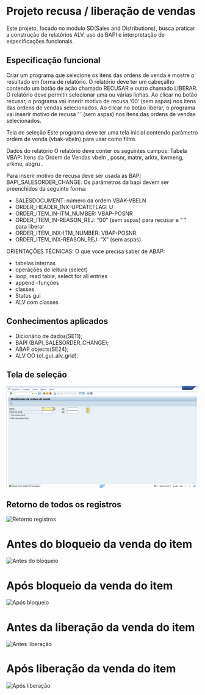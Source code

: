 # Projeto recusa / liberação de vendas
Este projeto, focado no módulo SD(Sales and Distributions), busca praticar a construção de relatórios ALV, uso de BAPI e interpretação de especificações funcionais. 

## Especificação funcional

Criar um programa que selecione os itens das ordens de venda e mostre o resultado em forma de relatório.
O relatório deve ter um cabeçalho contendo um botão de ação chamado RECUSAR e outro chamado LIBERAR.
O relatório deve permitir selecionar uma ou várias linhas.
Ao clicar no botão recusar, o programa vai inserir motivo de recusa ‘00’ (sem aspas) nos itens das ordens de vendas selecionados.
Ao clicar no botão liberar, o programa vai inserir motivo de recusa ‘ ’ (sem aspas) nos itens das ordens de vendas selecionados.

Tela de seleção
Este programa deve ter uma tela inicial contendo parâmetro ordem de venda (vbak-vbeln) para usar como filtro. 

Dados do relatório
O relatório deve conter os seguintes campos:
Tabela VBAP: Itens da Ordem de Vendas
vbeln ,
posnr,
matnr,
arktx,
kwmeng,
vrkme,
abgru .

Para inserir motivo de recusa deve ser usada as BAPI BAPI_SALESORDER_CHANGE.
Os parâmetros da bapi devem ser preenchidos da seguinte forma:
- SALESDOCUMENT: número da ordem VBAK-VBELN
- ORDER_HEADER_INX-UPDATEFLAG: U
- ORDER_ITEM_IN-ITM_NUMBER: VBAP-POSNR
- ORDER_ITEM_IN-REASON_REJ: “00” (sem aspas) para recusar e " " para liberar
- ORDER_ITEM_INX-ITM_NUMBER: VBAP-POSNR
- ORDER_ITEM_INX-REASON_REJ: “X” (sem aspas)


ORIENTAÇÕES TÉCNICAS:
O que voce precisa saber de ABAP:
- tabelas internas
- operações de leitura (select)
- loop, read table, select for all entries
- append
-funções 
- classes
- Status gui
- ALV com classes


## Conhecimentos aplicados
- Dicionário de dados(SE11);
- BAPI (BAPI_SALESORDER_CHANGE);
- ABAP objects(SE24);
- ALV OO (cl_gui_alv_grid).

## Tela de seleção
![Tela de seleção](https://raw.githubusercontent.com/Rafael-Ienne/alv_recusa_libera.abap/main/img/tela_selecao.png)

## Retorno de todos os registros
![Retorno registros](https://raw.githubusercontent.com/Rafael-Ienne/alv_recusa_libera.abap/main/img/retorno_todos_registros.png)

# Antes do bloqueio da venda do item
![Antes do bloqueio](https://raw.githubusercontent.com/Rafael-Ienne/alv_recusa_libera.abap/main/img/antes_bloqueio.png)

# Após bloqueio da venda do item
![Após bloqueio](https://raw.githubusercontent.com/Rafael-Ienne/alv_recusa_libera.abap/main/img/apos_recusa.png)

# Antes da liberação da venda do item
![Antes liberação](https://raw.githubusercontent.com/Rafael-Ienne/alv_recusa_libera.abap/main/img/antes_liberacao.png)

# Após liberação da venda do item
![Após liberação](https://raw.githubusercontent.com/Rafael-Ienne/alv_recusa_libera.abap/main/img/apos_liberacao.png)
